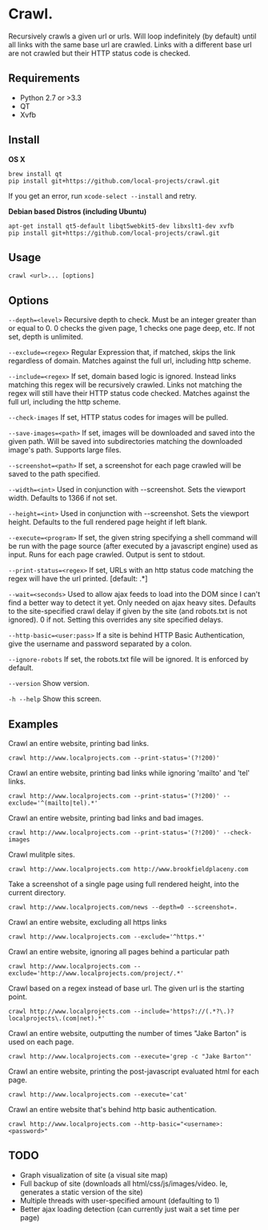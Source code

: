 # Crawl.

Recursively crawls a given url or urls. Will loop indefinitely (by default) until all links with the same base url are crawled. Links with a different base url are not crawled but their HTTP status code is checked.

## Requirements

* Python 2.7 or >3.3
* QT
* Xvfb

## Install

**OS X**

    brew install qt
    pip install git+https://github.com/local-projects/crawl.git

If you get an error, run `xcode-select --install` and retry.

**Debian based Distros (including Ubuntu)**

    apt-get install qt5-default libqt5webkit5-dev libxslt1-dev xvfb
    pip install git+https://github.com/local-projects/crawl.git

## Usage

    crawl <url>... [options]

## Options

`--depth=<level>`
Recursive depth to check. Must be an integer greater than or equal to 0. 0 checks the given page, 1 checks one page deep, etc. If not set, depth is unlimited.

`--exclude=<regex>`
Regular Expression that, if matched, skips the link regardless of domain. Matches against the full url,  including http scheme.

`--include=<regex>`
If set, domain based logic is ignored. Instead links matching this regex will be recursively crawled. Links not matching the regex will still have their HTTP status code checked. Matches against the full url, including the http scheme.

`--check-images`
If set, HTTP status codes for images will be pulled.

`--save-images=<path>`
If set, images will be downloaded and saved into the given path. Will be saved into subdirectories matching the downloaded image's path. Supports large files.

`--screenshot=<path>`
If set, a screenshot for each page crawled will be saved to the path specified.

`--width=<int>`
Used in conjunction with --screenshot. Sets the viewport width. Defaults to 1366 if not set.

`--height=<int>`
Used in conjunction with --screenshot. Sets the viewport height. Defaults to the full rendered page height if left blank.

`--execute=<program>`
If set, the given string specifying a shell command will be run with the page source (after executed by a javascript engine) used as input. Runs for each page crawled. Output is sent to stdout.

`--print-status=<regex>`
If set, URLs with an http status code matching the regex will have the url printed. [default: .*]

`--wait=<seconds>`
Used to allow ajax feeds to load into the DOM since I can't find a better way to detect it yet. Only needed on ajax heavy sites. Defaults to the site-specified crawl delay if given by the site (and robots.txt is not ignored). 0 if not. Setting this overrides any site specified delays.

`--http-basic=<user:pass>`
If a site is behind HTTP Basic Authentication, give the username and password separated by a colon.

`--ignore-robots`
If set, the robots.txt file will be ignored. It is enforced by default.

`--version`
Show version.

`-h --help`
Show this screen.

## Examples

Crawl an entire website, printing bad links.

    crawl http://www.localprojects.com --print-status='(?!200)'

Crawl an entire website, printing bad links while ignoring 'mailto' and 'tel' links.

    crawl http://www.localprojects.com --print-status='(?!200)' --exclude='^(mailto|tel).*'

Crawl an entire website, printing bad links and bad images.

    crawl http://www.localprojects.com --print-status='(?!200)' --check-images

Crawl mulitple sites.

    crawl http://www.localprojects.com http://www.brookfieldplaceny.com

Take a screenshot of a single page using full rendered height, into the current directory.

    crawl http://www.localprojects.com/news --depth=0 --screenshot=.

Crawl an entire website, excluding all https links

    crawl http://www.localprojects.com --exclude='^https.*'

Crawl an entire website, ignoring all pages behind a particular path

    crawl http://www.localprojects.com --exclude='http://www.localprojects.com/project/.*'

Crawl based on a regex instead of base url. The given url is the starting point. 

    crawl http://www.localprojects.com --include='https?://(.*?\.)?localprojects\.(com|net).*'

Crawl an entire website, outputting the number of times "Jake Barton" is used on each page.

    crawl http://www.localprojects.com --execute='grep -c "Jake Barton"'

Crawl an entire website, printing the post-javascript evaluated html for each page.

    crawl http://www.localprojects.com --execute='cat'

Crawl an entire website that's behind http basic authentication.

    crawl http://www.localprojects.com --http-basic="<username>:<password>"

## TODO

* Graph visualization of site (a visual site map)
* Full backup of site (downloads all html/css/js/images/video. Ie, generates a static version of the site)
* Multiple threads with user-specified amount (defaulting to 1)
* Better ajax loading detection (can currently just wait a set time per page)
